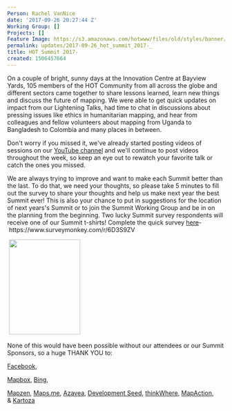 ```yaml
---
Person: Rachel VanNice
date: '2017-09-26 20:27:44 Z'
Working Group: []
Projects: []
Feature Image: https://s3.amazonaws.com/hotwww/files/old/styles/banner/public/IMG_2909.JPG
permalink: updates/2017-09-26_hot_summit_2017-_
title: HOT Summit 2017-
created: 1506457664
---
```

<p>On a couple of bright, sunny days at the Innovation Centre at Bayview Yards, 105 members of the HOT Community from all across the globe and different sectors came together to share lessons learned, learn new things and discuss the future of mapping. We were able to get quick updates on impact from our Lightening Talks, had time to chat in discussions about pressing issues like ethics in humanitarian mapping, and hear from colleagues and fellow volunteers about mapping from Uganda to Bangladesh to Colombia and many places in between.</p><p>Don't worry if you missed it, we've already started posting videos of sessions on our <a href="https://www.youtube.com/user/hotosm">YouTube channel</a>&nbsp;and we'll continue to post videos throughout the week, so keep an eye out to rewatch your favorite talk or catch the ones you missed.&nbsp;</p><p>We are always trying to improve and want to make each Summit better than the last. To do that, we need your thoughts, so please take 5 minutes to fill out the survey to share your thoughts and help us make next year the best Summit ever! This is also your chance to put in suggestions for the location of next years's Summit or to join the Summit Working Group and be in on the planning from the beginning. Two lucky Summit survey respondents will receive one of our Summit t-shirts! Complete the quick survey <a href="y-%20https://www.surveymonkey.com/r/6D3S9ZV" target="_blank">here</a>-&nbsp;https://www.surveymonkey.com/r/6D3S9ZV</p><p>&nbsp;<img class="image-medium" src="https://s3.amazonaws.com/hotwww/files/old/styles/medium/public/IMG_2909.JPG?itok=lsx2ME6c" alt="" width="165" height="220"></p><p>None of this would have been possible without our attendees or our Summit Sponsors, so a huge THANK YOU to:</p><p><a href="https://research.fb.com/facebook-disaster-maps-methodology/">Facebook</a>,&nbsp;</p><p><a href="https://www.mapbox.com/">Mapbox</a>,&nbsp;<a href="https://www.bing.com/">Bing</a>,&nbsp;</p><p><a href="https://mapzen.com/">Mapzen</a>,&nbsp;<a href="https://maps.me/">Maps.me</a>,&nbsp;<a href="https://www.azavea.com/">Azavea</a>,&nbsp;<a href="https://developmentseed.org/">Development Seed</a>,&nbsp;<a href="http://www.thinkwhere.com/">thinkWhere</a>,&nbsp;<a href="https://mapaction.org/">MapAction</a>, &amp;&nbsp;<a href="http://kartoza.com/en/">Kartoza</a></p><p>&nbsp;</p>
